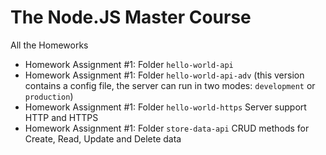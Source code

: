 # The Node.JS Master Course

All the Homeworks

- Homework Assignment #1: Folder `hello-world-api`
- Homework Assignment #1: Folder `hello-world-api-adv` (this version contains a config file, the server can run in two modes: `development` or `production`)
- Homework Assignment #1: Folder `hello-world-https` Server support HTTP and HTTPS
- Homework Assignment #1: Folder `store-data-api` CRUD methods for Create, Read, Update and Delete data

